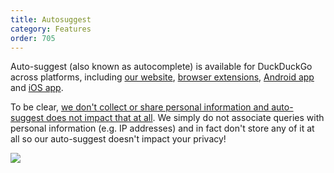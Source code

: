 ```yaml
---
title: Autosuggest
category: Features
order: 705
---
```

<html><body><p>Auto-suggest (also known as autocomplete) is available for DuckDuckGo across platforms, including <a href="https://duckduckgo.com/">our website</a>, <a href="https://duck.co/help/desktop/adding-duckduckgo-to-your-browser">browser extensions</a>, <a href="https://duck.co/help/mobile/android">Android app</a> and <a href="https://duck.co/help/mobile/ios">iOS app</a>.</p>&#xD;
<p>To be clear, <a href="https://duckduckgo.com/privacy">we don't collect or share personal information and auto-suggest does not impact that at all</a>. We simply do not associate queries with personal information (e.g. IP addresses) and in fact don't store any of it at all so our auto-suggest doesn't impact your privacy!</p>&#xD;
&#xD;
<img src="/edition-jekyll-template/images/31b134d0c227539ea4a23b6e154b85d7.png"></body></html>